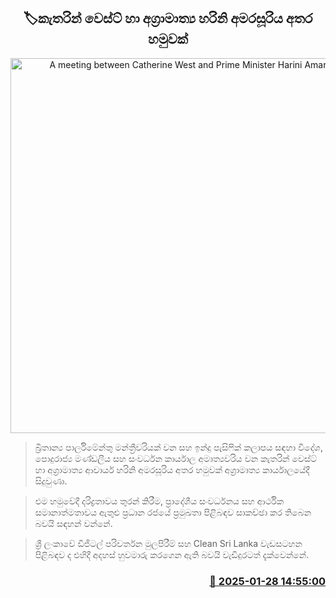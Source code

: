 <p align='center'><b><h2 align='center' title='A meeting between Catherine West and Prime Minister Harini Amarasuriya'>🏷කැතරින් වෙස්ට් හා අග්‍රාමාත්‍ය හරිනි අමරසූරිය අතර හමුවක්</h2></b></p>
<p align='center'><img src='https://helakuru.sgp1.cdn.digitaloceanspaces.com/esana/images/lib/harini-with-cathe.jpg' width='600' alt='A meeting between Catherine West and Prime Minister Harini Amarasuriya'></p>

> බ්‍රිතාන්‍ය පාර්ලිමේන්තු මන්ත්‍රීවරියක් වන සහ ඉන්දු පැසිෆික් කලාපය සඳහා විදේශ, පොදුරාජ්‍ය මණ්ඩලීය සහ සංවර්ධන කාර්යාල අමාත්‍යවරිය වන කැතරින් වෙස්ට් හා අග්‍රාමාත්‍ය ආචාර්ය හරිනි අමරසූරිය අතර හමුවක් අග්‍රාමාත්‍ය කාර්යාලයේදී සිදුවුණා.

> එම හමුවේදී දරිද්‍රතාවය තුරන් කිරීම, ප්‍රාදේශීය සංවර්ධනය සහ ආර්ථික සමානාත්මතාවය ඇතුළු ප්‍රධාන රජයේ ප්‍රමුඛතා පිළිබඳව සාකච්ඡා කර තිබෙන බවයි සඳහන් වන්නේ. 

> ශ්‍රී ලංකාවේ ඩිජිටල් පරිවර්තන මුලපිරීම් සහ Clean Sri Lanka වැඩසටහන පිළිබඳව ද එහිදී අදහස් හුවමාරු කරගෙන ඇති බවයි වැඩිදුරටත් දැක්වෙන්නේ.



<h3 align='right'><a href='https://www.helakuru.lk/esana/p/106953/'>📅 2025-01-28 14:55:00</a></h3>
